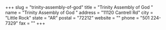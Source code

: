 +++
slug = "trinity-assembly-of-god"
title = "Trinity Assembly of God "
name = "Trinity Assembly of God "
address = "11120 Cantrell Rd"
city = "Little Rock"
state = "AR"
postal = "72212"
website = ""
phone = "501 224-7329"
fax = ""
+++

